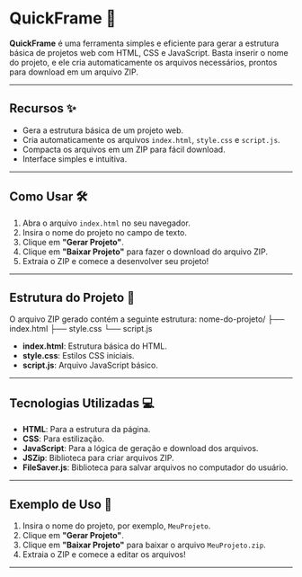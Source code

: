 # QuickFrame 🚀

**QuickFrame** é uma ferramenta simples e eficiente para gerar a estrutura básica de projetos web com HTML, CSS e JavaScript. Basta inserir o nome do projeto, e ele cria automaticamente os arquivos necessários, prontos para download em um arquivo ZIP.

---

## Recursos ✨

- Gera a estrutura básica de um projeto web.
- Cria automaticamente os arquivos `index.html`, `style.css` e `script.js`.
- Compacta os arquivos em um ZIP para fácil download.
- Interface simples e intuitiva.

---

## Como Usar 🛠️

1. Abra o arquivo `index.html` no seu navegador.
2. Insira o nome do projeto no campo de texto.
3. Clique em **"Gerar Projeto"**.
4. Clique em **"Baixar Projeto"** para fazer o download do arquivo ZIP.
5. Extraia o ZIP e comece a desenvolver seu projeto!

---

## Estrutura do Projeto 📂

O arquivo ZIP gerado contém a seguinte estrutura:
nome-do-projeto/
├── index.html
├── style.css
└── script.js


- **index.html**: Estrutura básica do HTML.
- **style.css**: Estilos CSS iniciais.
- **script.js**: Arquivo JavaScript básico.

---

## Tecnologias Utilizadas 💻

- **HTML**: Para a estrutura da página.
- **CSS**: Para estilização.
- **JavaScript**: Para a lógica de geração e download dos arquivos.
- **JSZip**: Biblioteca para criar arquivos ZIP.
- **FileSaver.js**: Biblioteca para salvar arquivos no computador do usuário.

---

## Exemplo de Uso 🎯

1. Insira o nome do projeto, por exemplo, `MeuProjeto`.
2. Clique em **"Gerar Projeto"**.
3. Clique em **"Baixar Projeto"** para baixar o arquivo `MeuProjeto.zip`.
4. Extraia o ZIP e comece a editar os arquivos!

---
